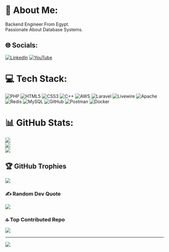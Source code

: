 # 💫 About Me:
Backend Engineer From Egypt.<br>Passionate About Database Systems.


## 🌐 Socials:
[![LinkedIn](https://img.shields.io/badge/LinkedIn-%230077B5.svg?logo=linkedin&logoColor=white)](https://linkedin.com/in/https://www.linkedin.com/in/omar-abdulwahhab-577b7b251/) [![YouTube](https://img.shields.io/badge/YouTube-%23FF0000.svg?logo=YouTube&logoColor=white)](https://youtube.com/@https://www.youtube.com/@omarabdelwahhab30) 

# 💻 Tech Stack:
![PHP](https://img.shields.io/badge/php-%23777BB4.svg?style=for-the-badge&logo=php&logoColor=white) ![HTML5](https://img.shields.io/badge/html5-%23E34F26.svg?style=for-the-badge&logo=html5&logoColor=white) ![CSS3](https://img.shields.io/badge/css3-%231572B6.svg?style=for-the-badge&logo=css3&logoColor=white) ![C++](https://img.shields.io/badge/c++-%2300599C.svg?style=for-the-badge&logo=c%2B%2B&logoColor=white) ![AWS](https://img.shields.io/badge/AWS-%23FF9900.svg?style=for-the-badge&logo=amazon-aws&logoColor=white) ![Laravel](https://img.shields.io/badge/laravel-%23FF2D20.svg?style=for-the-badge&logo=laravel&logoColor=white) ![Livewire](https://img.shields.io/badge/livewire-%234e56a6.svg?style=for-the-badge&logo=livewire&logoColor=white) ![Apache](https://img.shields.io/badge/apache-%23D42029.svg?style=for-the-badge&logo=apache&logoColor=white) ![Redis](https://img.shields.io/badge/redis-%23DD0031.svg?style=for-the-badge&logo=redis&logoColor=white) ![MySQL](https://img.shields.io/badge/mysql-4479A1.svg?style=for-the-badge&logo=mysql&logoColor=white) ![GitHub](https://img.shields.io/badge/github-%23121011.svg?style=for-the-badge&logo=github&logoColor=white) ![Postman](https://img.shields.io/badge/Postman-FF6C37?style=for-the-badge&logo=postman&logoColor=white) ![Docker](https://img.shields.io/badge/docker-%230db7ed.svg?style=for-the-badge&logo=docker&logoColor=white)
# 📊 GitHub Stats:
![](https://github-readme-stats.vercel.app/api?username=omarabdelwahhab30&theme=dark&hide_border=false&include_all_commits=false&count_private=false)<br/>
![](https://nirzak-streak-stats.vercel.app/?user=omarabdelwahhab30&theme=dark&hide_border=false)<br/>
![](https://github-readme-stats.vercel.app/api/top-langs/?username=omarabdelwahhab30&theme=dark&hide_border=false&include_all_commits=false&count_private=false&layout=compact)

## 🏆 GitHub Trophies
![](https://github-profile-trophy.vercel.app/?username=omarabdelwahhab30&theme=radical&no-frame=false&no-bg=true&margin-w=4)

### ✍️ Random Dev Quote
![](https://quotes-github-readme.vercel.app/api?quote=1%25%20better%20every%20day%20for%20365%20days%20%3D%2037x%20better&author=James%20Clear)

### 🔝 Top Contributed Repo
![](https://github-contributor-stats.vercel.app/api?username=omarabdelwahhab30&limit=5&theme=dark&combine_all_yearly_contributions=true)

---
[![](https://visitcount.itsvg.in/api?id=omarabdelwahhab30&icon=0&color=0)](https://visitcount.itsvg.in)

